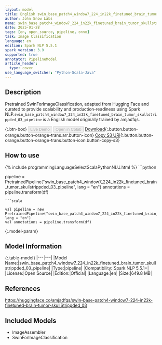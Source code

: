 ```yaml
---
layout: model
title: English swin_base_patch4_window7_224_in22k_finetuned_brain_tumor_skullstrippded_03_pipeline pipeline SwinForImageClassification from amjadfqs
author: John Snow Labs
name: swin_base_patch4_window7_224_in22k_finetuned_brain_tumor_skullstrippded_03_pipeline
date: 2025-01-28
tags: [en, open_source, pipeline, onnx]
task: Image Classification
language: en
edition: Spark NLP 5.5.1
spark_version: 3.0
supported: true
annotator: PipelineModel
article_header:
  type: cover
use_language_switcher: "Python-Scala-Java"
---
```


## Description

Pretrained SwinForImageClassification, adapted from Hugging Face and curated to provide scalability and production-readiness using Spark NLP.`swin_base_patch4_window7_224_in22k_finetuned_brain_tumor_skullstrippded_03_pipeline` is a English model originally trained by amjadfqs.

{:.btn-box}
<button class="button button-orange" disabled>Live Demo</button>
<button class="button button-orange" disabled>Open in Colab</button>
[Download](https://s3.amazonaws.com/auxdata.johnsnowlabs.com/public/models/swin_base_patch4_window7_224_in22k_finetuned_brain_tumor_skullstrippded_03_pipeline_en_5.5.1_3.0_1738095217531.zip){:.button.button-orange.button-orange-trans.arr.button-icon}
[Copy S3 URI](s3://auxdata.johnsnowlabs.com/public/models/swin_base_patch4_window7_224_in22k_finetuned_brain_tumor_skullstrippded_03_pipeline_en_5.5.1_3.0_1738095217531.zip){:.button.button-orange.button-orange-trans.button-icon.button-copy-s3}

## How to use



<div class="tabs-box" markdown="1">
{% include programmingLanguageSelectScalaPythonNLU.html %}
```python

pipeline = PretrainedPipeline("swin_base_patch4_window7_224_in22k_finetuned_brain_tumor_skullstrippded_03_pipeline", lang = "en")
annotations =  pipeline.transform(df)   

```
```scala

val pipeline = new PretrainedPipeline("swin_base_patch4_window7_224_in22k_finetuned_brain_tumor_skullstrippded_03_pipeline", lang = "en")
val annotations = pipeline.transform(df)

```
</div>

{:.model-param}
## Model Information

{:.table-model}
|---|---|
|Model Name:|swin_base_patch4_window7_224_in22k_finetuned_brain_tumor_skullstrippded_03_pipeline|
|Type:|pipeline|
|Compatibility:|Spark NLP 5.5.1+|
|License:|Open Source|
|Edition:|Official|
|Language:|en|
|Size:|649.8 MB|

## References

https://huggingface.co/amjadfqs/swin-base-patch4-window7-224-in22k-finetuned-brain-tumor-skullStrippded_03

## Included Models

- ImageAssembler
- SwinForImageClassification
